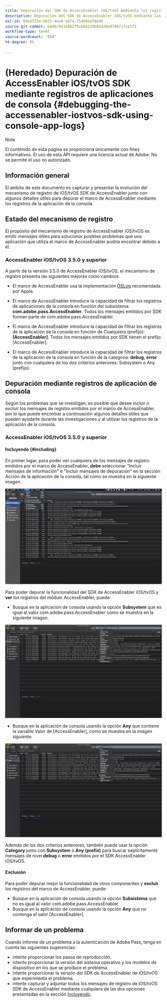 ```yaml
---
title: Depuración del SDK de AccessEnabler iOS/tvOS mediante los registros de aplicación de la consola
description: Depuración del SDK de AccessEnabler iOS/tvOS mediante los registros de aplicación de la consola
exl-id: 0dad325e-db15-4ea0-a87a-75409eaf8d46
source-git-commit: b0d6c94148b2f9cb8a139685420a970671fce1f5
workflow-type: tm+mt
source-wordcount: '554'
ht-degree: 0%

---
```


# (Heredado) Depuración de AccessEnabler iOS/tvOS SDK mediante registros de aplicaciones de consola {#debugging-the-accessenabler-iostvos-sdk-using-console-app-logs}

>[!NOTE]
>
>El contenido de esta página se proporciona únicamente con fines informativos. El uso de esta API requiere una licencia actual de Adobe. No se permite el uso no autorizado.


## Información general

El ámbito de este documento es capturar y presentar la evolución del mecanismo de registro de iOS/tvOS SDK de AccessEnabler junto con algunos detalles útiles para depurar el marco de AccessEnabler mediante los registros de la aplicación de la consola.

## Estado del mecanismo de registro

El propósito del mecanismo de registro de AccessEnabler iOS/tvOS es emitir mensajes útiles para solucionar posibles problemas que una aplicación que utiliza el marco de AccessEnabler podría encontrar debido a él.

### AccessEnabler iOS/tvOS 3.5.0 y superior

A partir de la versión 3.5.0 de AccessEnabler iOS/tvOS, el mecanismo de registro presenta las siguientes mejoras como cambios:

* El marco de AccessEnabler usa la implementación [OSLog](https://developer.apple.com/documentation/os/oslog) recomendada por Apple.

* El marco de AccessEnabler introduce la capacidad de filtrar los registros de aplicaciones de la consola en función del subsistema: **com.adobe.pass.AccessEnabler**. Todos los mensajes emitidos por SDK forman parte de com.adobe.pass.AccessEnabler.

* El marco de AccessEnabler introduce la capacidad de filtrar los registros de la aplicación de la consola en función de Cualquiera (prefijo): **[AccessEnabler]**. Todos los mensajes emitidos por SDK tienen el prefijo [AccessEnabler].

* El marco de AccessEnabler introduce la capacidad de filtrar los registros de la aplicación de la consola en función de la categoría: **debug**, **error** junto con cualquiera de los dos criterios anteriores: Subsystem o Any (prefijo).

## Depuración mediante registros de aplicación de consola

Según los problemas que se investigan, es posible que desee incluir o excluir los mensajes de registro emitidos por el marco de AccessEnabler, por lo que puede encontrar a continuación algunos detalles útiles que pueden ayudarle durante las investigaciones y al utilizar los registros de la aplicación de la consola.


### AccessEnabler iOS/tvOS 3.5.0 y superior

#### Incluyendo {#including}

En primer lugar, para poder ver cualquiera de los mensajes de registro emitidos por el marco de AccessEnabler, **debe** seleccionar &quot;Incluir mensajes de información&quot; e &quot;Incluir mensajes de depuración&quot; en la sección Acción de la aplicación de la consola, tal como se muestra en la siguiente imagen.

![](../../../assets/include-info-debug-msg.png)


Para poder depurar la funcionalidad del SDK de AccessEnabler iOS/tvOS y **ver** los registros del módulo AccessEnabler, puede:

* Busque en la aplicación de consola usando la opción **Subsystem** que es igual al valor com.adobe.pass.AccessEnabler como se muestra en la siguiente imagen.

![](../../../assets/subsys-console-app.png)

* Busque en la aplicación de consola usando la opción **Any** que contiene la variable
  Valor de [AccessEnabler], como se muestra en la imagen siguiente.

![](../../../assets/any-optn-console-app.png)

Además de los dos criterios anteriores, también puede usar la opción **Category** junto con **Subsystem** o **Any (prefix)** para buscar explícitamente mensajes de nivel **debug** o **error** emitidos por el SDK AccessEnabler iOS/tvOS.

#### Exclusión

Para poder depurar mejor la funcionalidad de otros componentes y **excluir** los registros del marco de AccessEnabler, puede:

* Busque en la aplicación de consola usando la opción **Subsistema** que no es igual al valor com.adobe.pass.AccessEnabler.
* Busque en la aplicación de consola usando la opción **Any** que no contenga el valor [AccessEnabler].

## Informar de un problema

Cuando informe de un problema a la autenticación de Adobe Pass, tenga en cuenta las siguientes sugerencias:

* intente proporcionar los pasos de reproducción.
* intente proporcionar la versión del sistema operativo y los modelos de dispositivo en los que se produce el problema.
* intente proporcionar la versión del SDK de AccessEnabler de iOS/tvOS que experimenta el problema.
* intente capturar y adjuntar todos los mensajes de registro de iOS/tvOS SDK de AccessEnabler mediante cualquiera de las dos opciones presentadas en la sección [Incluyendo](#including).
